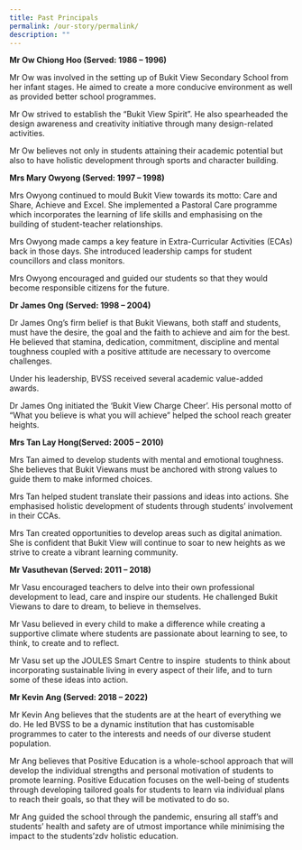 ```yaml
---
title: Past Principals
permalink: /our-story/permalink/
description: ""
---
```


**Mr Ow Chiong Hoo (Served: 1986 – 1996)** 

Mr Ow was involved in the setting up of Bukit View Secondary School from her infant stages. He aimed to create a more conducive environment as well as provided better school programmes.

Mr Ow strived to establish the “Bukit View Spirit”. He also spearheaded the design awareness and creativity initiative through many design-related activities.

Mr Ow believes not only in students attaining their academic potential but also to have holistic development through sports and character building.


**Mrs Mary Owyong (Served: 1997 – 1998)**

Mrs Owyong continued to mould Bukit View towards its motto: Care and Share, Achieve and Excel. She implemented a Pastoral Care programme which incorporates the learning of life skills and emphasising on the building of student-teacher relationships.

Mrs Owyong made camps a key feature in Extra-Curricular Activities (ECAs) back in those days. She introduced leadership camps for student councillors and class monitors.

Mrs Owyong encouraged and guided our students so that they would become responsible citizens for the future.

  
**Dr James Ong (Served: 1998 – 2004)**

Dr James Ong’s firm belief is that Bukit Viewans, both staff and students, must have the desire, the goal and the faith to achieve and aim for the best. He believed that stamina, dedication, commitment, discipline and mental toughness coupled with a positive attitude are necessary to overcome challenges.

Under his leadership, BVSS received several academic value-added awards.

Dr James Ong initiated the ‘Bukit View Charge Cheer’. His personal motto of “What you believe is what you will achieve” helped the school reach greater heights.


**Mrs Tan Lay Hong(Served: 2005 – 2010)**

Mrs Tan aimed to develop students with mental and emotional toughness. She believes that Bukit Viewans must be anchored with strong values to guide them to make informed choices.

Mrs Tan helped student translate their passions and ideas into actions. She emphasised holistic development of students through students’ involvement in their CCAs.

Mrs Tan created opportunities to develop areas such as digital animation. She is confident that Bukit View will continue to soar to new heights as we strive to create a vibrant learning community.


**Mr Vasuthevan (Served: 2011 – 2018)**

Mr Vasu encouraged teachers to delve into their own professional development to lead, care and inspire our students. He challenged Bukit Viewans to dare to dream, to believe in themselves.

Mr Vasu believed in every child to make a difference while creating a supportive climate where students are passionate about learning to see, to think, to create and to reflect.

Mr Vasu set up the JOULES Smart Centre to inspire  students to think about incorporating sustainable living in every aspect of their life, and to turn some of these ideas into action.


**Mr Kevin Ang (Served: 2018 – 2022)**

Mr Kevin Ang believes that the students are at the heart of everything we do. He led BVSS to be a dynamic institution that has customisable programmes to cater to the interests and needs of our diverse student population.

Mr Ang believes that Positive Education is a whole-school approach that will develop the individual strengths and personal motivation of students to promote learning. Positive Education focuses on the well-being of students through developing tailored goals for students to learn via individual plans to reach their goals, so that they will be motivated to do so.

Mr Ang guided the school through the pandemic, ensuring all staff’s and students’ health and safety are of utmost importance while minimising the impact to the students’zdv holistic education.